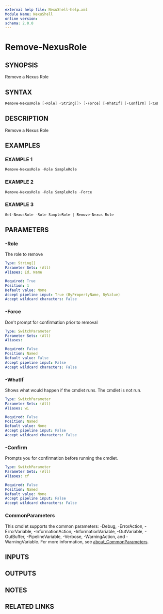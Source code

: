 ```yaml
---
external help file: NexuShell-help.xml
Module Name: NexuShell
online version:
schema: 2.0.0
---
```


# Remove-NexusRole

## SYNOPSIS

Remove a Nexus Role

## SYNTAX

```powershell
Remove-NexusRole [-Role] <String[]> [-Force] [-WhatIf] [-Confirm] [<CommonParameters>]
```

## DESCRIPTION

Remove a Nexus Role

## EXAMPLES

### EXAMPLE 1

```powershell
Remove-NexusRole -Role SampleRole
```

### EXAMPLE 2

```powershell
Remove-NexusRole -Role SampleRole -Force
```

### EXAMPLE 3

```powershell
Get-NexusRole -Role SampleRole | Remove-Nexus Role
```

## PARAMETERS

### -Role

The role to remove

```yaml
Type: String[]
Parameter Sets: (All)
Aliases: Id, Name

Required: True
Position: 1
Default value: None
Accept pipeline input: True (ByPropertyName, ByValue)
Accept wildcard characters: False
```

### -Force

Don't prompt for confirmation prior to removal

```yaml
Type: SwitchParameter
Parameter Sets: (All)
Aliases:

Required: False
Position: Named
Default value: False
Accept pipeline input: False
Accept wildcard characters: False
```

### -WhatIf

Shows what would happen if the cmdlet runs.
The cmdlet is not run.

```yaml
Type: SwitchParameter
Parameter Sets: (All)
Aliases: wi

Required: False
Position: Named
Default value: None
Accept pipeline input: False
Accept wildcard characters: False
```

### -Confirm
Prompts you for confirmation before running the cmdlet.

```yaml
Type: SwitchParameter
Parameter Sets: (All)
Aliases: cf

Required: False
Position: Named
Default value: None
Accept pipeline input: False
Accept wildcard characters: False
```

### CommonParameters
This cmdlet supports the common parameters: -Debug, -ErrorAction, -ErrorVariable, -InformationAction, -InformationVariable, -OutVariable, -OutBuffer, -PipelineVariable, -Verbose, -WarningAction, and -WarningVariable. For more information, see [about_CommonParameters](http://go.microsoft.com/fwlink/?LinkID=113216).

## INPUTS

## OUTPUTS

## NOTES

## RELATED LINKS
